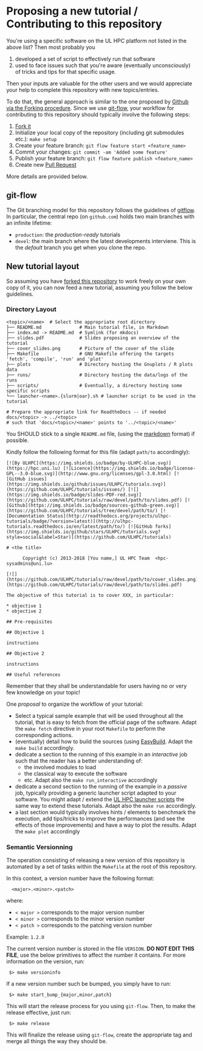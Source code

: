 # Proposing a new tutorial / Contributing to this repository

You're using a specific software on the UL HPC platform not listed in the above list? Then most probably you

1. developed a set of script to effectively run that software
2. used to face issues such that you're aware (eventually unconsciously) of tricks and tips for that specific usage.

Then your inputs are valuable for the other users and we would appreciate your help to complete this repository with new topics/entries.

To do that, the general approach is similar to the one proposed by [Github via the Forking procedure](https://help.github.com/articles/fork-a-repo/).
Since we use [git-flow](https://github.com/nvie/gitflow), your workflow for contributing to this repository should typically involve the following steps:

1. [Fork it](https://help.github.com/articles/fork-a-repo/)
2. Initialize your local copy of the repository (including git submodules etc.): `make setup`
2. Create your feature branch: `git flow feature start <feature_name>`
3. Commit your changes: `git commit -am 'Added some feature'`
4. Publish your feature branch: `git flow feature publish <feature_name>`
5. Create new [Pull Request](https://help.github.com/articles/using-pull-requests/)

More details are provided below.

## git-flow

The Git branching model for this repository follows the guidelines of [gitflow](http://nvie.com/posts/a-successful-git-branching-model/).
In particular, the central repo (on `github.com`) holds two main branches with an infinite lifetime:

* `production`: the *production-ready* tutorials
* `devel`: the main branch where the latest developments interviene. This is the *default* branch you get when you clone the repo.

## New tutorial layout

So assuming you have [forked this repository](https://help.github.com/articles/fork-a-repo) to work freely on your own copy of it, you can now feed a new tutorial, assuming you follow the below guidelines.

### Directory Layout

```
<topic>/<name>  # Select the appropriate root directory
├── README.md              # Main tutorial file, in Markdown
├── index.md -> README.md  # Symlink (for mkdocs)
├── slides.pdf             # Slides proposing an overview of the tutorial
├── cover_slides.png       # Picture of the cover of the slide
├── Makefile               # GNU Makefile offering the targets 'fetch', 'compile', 'run' and 'plot'
├── plots                  # Directory hosting the Gnuplots / R plots data
├── runs/                  # Directory hosting the data/logs of the runs
├── scripts/               # Eventually, a directory hosting some specific scripts
└── launcher-<name>.{slurm|oar}.sh # launcher script to be used in the tutorial

# Prepare the appropriate link for ReadtheDocs -- if needed
docs/<topic> -> ../<topic>
# such that 'docs/<topic>/<name>' points to '../<topic>/<name>'
```

You SHOULD  stick to a single `README.md` file, (using the [markdown](http://github.github.com/github-flavored-markdown/) format) if possible.

Kindly follow the following format for this file (adapt `path/to` accordingly):

```
[![By ULHPC](https://img.shields.io/badge/by-ULHPC-blue.svg)](https://hpc.uni.lu) [![Licence](https://img.shields.io/badge/license-GPL--3.0-blue.svg)](http://www.gnu.org/licenses/gpl-3.0.html) [![GitHub issues](https://img.shields.io/github/issues/ULHPC/tutorials.svg)](https://github.com/ULHPC/tutorials/issues/) [![](https://img.shields.io/badge/slides-PDF-red.svg)](https://github.com/ULHPC/tutorials/raw/devel/path/to/slides.pdf) [![Github](https://img.shields.io/badge/sources-github-green.svg)](https://github.com/ULHPC/tutorials/tree/devel/path/to/) [![Documentation Status](http://readthedocs.org/projects/ulhpc-tutorials/badge/?version=latest)](http://ulhpc-tutorials.readthedocs.io/en/latest/path/to/) [![GitHub forks](https://img.shields.io/github/stars/ULHPC/tutorials.svg?style=social&label=Star)](https://github.com/ULHPC/tutorials)

# <the title>

      Copyright (c) 2013-2018 [You name,] UL HPC Team  <hpc-sysadmins@uni.lu>

[![](https://github.com/ULHPC/tutorials/raw/devel/path/to/cover_slides.png)](https://github.com/ULHPC/tutorials/raw/devel/path/to/slides.pdf)

The objective of this tutorial is to cover XXX, in particular:

* objective 1
* objective 2

## Pre-requisites

## Objective 1

instructions

## Objective 2

instructions

## Useful references

```


Remember that they shall be understandable for users having no or very few knowledge on your topic!

One _proposal_ to organize the workflow of your tutorial:

* Select a typical sample example that will be used throughout all the tutorial, that is easy to fetch from the official page of the software. Adapt the `make fetch` directive in your root `Makefile` to perform the corresponding actions.
* (eventually) detail how to build the sources (using [EasyBuild](advanced/Easybuild). Adapt the `make build` accordingly.
* dedicate a section to the running of this example in an _interactive_ job such that the reader has a better understanding of:
   - the involved modules to load
   - the classical way to execute the software
   - etc.
   Adapt also the `make run_interactive` accordingly
* dedicate a second section to the running of the example in a _passive_ job, typically providing a generic launcher script adapted to your software. You might adapt / extend the [UL HPC launcher scripts](https://github.com/ULHPC/launcher-scripts) the same way to extend these tutorials. Adapt also the `make run` accordingly.
* a last section would typically involves hints / elements to benchmark the execution, add tips/tricks to improve the performances (and see the effects of those improvements) and have a way to plot the results.  Adapt the `make plot` accordingly

### Semantic Versionning

The operation consisting of releasing a new version of this repository is automated by a set of tasks within the `Makefile` at the root of this repository.

In this context, a version number have the following format:

      <major>.<minor>.<patch>

where:

* `< major >` corresponds to the major version number
* `< minor >` corresponds to the minor version number
* `< patch >` corresponds to the patching version number

Example: `1.2.0`

The current version number is stored in the file `VERSION`. **DO NOT EDIT THIS FILE**, use the below primitives to affect the number it contains.
For more information on the version, run:

     $> make versioninfo

If a new  version number such be bumped, you simply have to run:

     $> make start_bump_{major,minor,patch}

This will start the release process for you using `git-flow`.
Then, to make the release effective, just run:

     $> make release

This will finalize the release using `git-flow`, create the appropriate tag and merge all things the way they should be.
